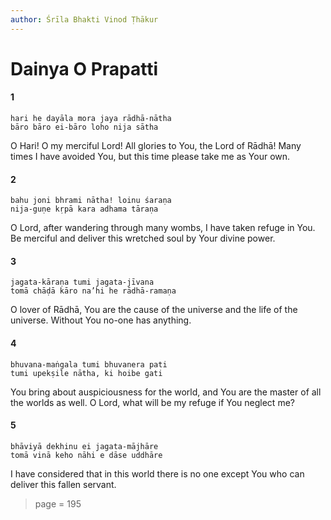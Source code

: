 ```yaml
---
author: Śrīla Bhakti Vinod Ṭhākur
---
```


# Dainya O Prapatti

#### 1

    hari he dayāla mora jaya rādhā-nātha
    bāro bāro ei-bāro loho nija sātha

O Hari! O my merciful Lord! All glories to You, the Lord of Rādhā! Many times I have avoided You, but this time please take me as Your own.

#### 2

    bahu joni bhrami nātha! loinu śaraṇa
    nija-guṇe kṛpā kara adhama tāraṇa

O Lord, after wandering through many wombs, I have taken refuge in You. Be merciful and deliver this wretched soul by Your divine power.

#### 3

    jagata-kāraṇa tumi jagata-jīvana
    tomā chāḍā kāro na’hi he rādhā-ramaṇa

O lover of Rādhā, You are the cause of the universe and the life of the universe. Without You no-one has anything.

#### 4

    bhuvana-maṅgala tumi bhuvanera pati
    tumi upekṣile nātha, ki hoibe gati

You bring about auspiciousness for the world, and You are the master of all the worlds as well. O Lord, what will be my refuge if You neglect me?

#### 5

    bhāviyā dekhinu ei jagata-mājhāre
    tomā vinā keho nāhi e dāse uddhāre

I have considered that in this world there is no one except You who can deliver this fallen servant.


> page = 195
